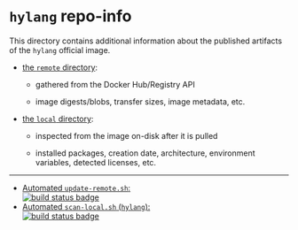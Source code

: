 # `hylang` repo-info

This directory contains additional information about the published artifacts of the `hylang` official image.

-	[the `remote` directory](remote/):

	-	gathered from the Docker Hub/Registry API

	-	image digests/blobs, transfer sizes, image metadata, etc.

-	[the `local` directory](local/):

	-	inspected from the image on-disk after it is pulled

	-	installed packages, creation date, architecture, environment variables, detected licenses, etc.

---

-	[Automated `update-remote.sh`:  
	![build status badge](https://doi-janky.infosiftr.net/job/repo-info/job/remote/badge/icon)](https://doi-janky.infosiftr.net/job/repo-info/job/remote/)
-	[Automated `scan-local.sh` (`hylang`):  
	![build status badge](https://doi-janky.infosiftr.net/job/repo-info/job/local/job/hylang/badge/icon)](https://doi-janky.infosiftr.net/job/repo-info/job/local/job/hylang)
